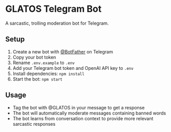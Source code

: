 # GLATOS Telegram Bot

A sarcastic, trolling moderation bot for Telegram.

## Setup

1. Create a new bot with [@BotFather](https://t.me/botfather) on Telegram
2. Copy your bot token
3. Rename `.env.example` to `.env`
4. Add your Telegram bot token and OpenAI API key to `.env`
5. Install dependencies: `npm install`
6. Start the bot: `npm start`

## Usage

- Tag the bot with @GLATOS in your message to get a response
- The bot will automatically moderate messages containing banned words
- The bot learns from conversation context to provide more relevant sarcastic responses